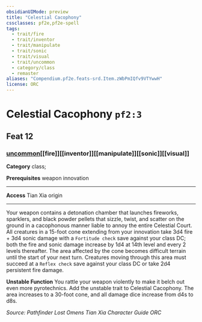 ```yaml
---
obsidianUIMode: preview
title: "Celestial Cacophony"
cssclasses: pf2e,pf2e-spell
tags:
  - trait/fire
  - trait/inventor
  - trait/manipulate
  - trait/sonic
  - trait/visual
  - trait/uncommon
  - category/class
  - remaster
aliases: "Compendium.pf2e.feats-srd.Item.zWbPmIQfv9VTYwwH"
license: ORC
---
```

# Celestial Cacophony `pf2:3`
## Feat 12
### [uncommon](uncommon "Uncommon Rarity Trait")[[fire]][[inventor]][[manipulate]][[sonic]][[visual]]

**Category** class; 



**Prerequisites** weapon innovation
* * *
**Access** Tian Xia origin

* * *

Your weapon contains a detonation chamber that launches fireworks, sparklers, and black powder pellets that sizzle, twist, and scatter on the ground in a cacophonous manner liable to annoy the entire Celestial Court. All creatures in a 15-foot cone extending from your innovation take 3d4 fire + 3d4 sonic damage with a `Fortitude check` save against your class DC; both the fire and sonic damage increase by 1d4 at 14th level and every 2 levels thereafter. The area affected by the cone becomes difficult terrain until the start of your next turn. Creatures moving through this area must succeed at a `Reflex check` save against your class DC or take 2d4 persistent fire damage.

**Unstable Function** You rattle your weapon violently to make it belch out even more pyrotechnics. Add the unstable trait to Celestial Cacophony. The area increases to a 30-foot cone, and all damage dice increase from d4s to d8s.

*Source: Pathfinder Lost Omens Tian Xia Character Guide*
*ORC*